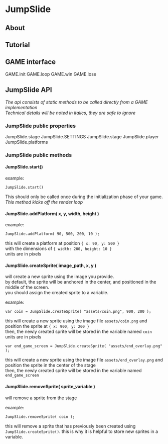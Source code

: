 # JumpSlide

## About

## Tutorial

## GAME interface

GAME.init
GAME.loop
GAME.win
GAME.lose

## JumpSlide API

_The api consists of static methods to be called directly from a GAME implementation_  
_Technical details will be noted in italics, they are safe to ignore_


### JumpSlide public properties

JumpSlide.stage
JumpSlide.SETTINGS
JumpSlide.stage
JumpSlide.player
JumpSlide.platforms

### JumpSlide public methods

#### JumpSlide.start()

example:

````
JumpSlide.start()
````

This should only be called once during the initialization phase of your game.  
_This method kicks off the render loop_


#### JumpSlide.addPlatform( x, y, width, height )

example:

````
JumpSlide.addPlatform( 90, 500, 200, 10 );
````

this will create a platform at position `{ x: 90, y: 500 }`  
with the dimensions of `{ width: 200, height: 10 }`  
units are in pixels


#### JumpSlide.createSprite( image_path, x, y )

will create a new sprite using the image you provide.  
by default, the sprite will be anchored in the center, and positioned in the middle of the screen.  
you should assign the created sprite to a variable.

example:

````
var coin = JumpSlide.createSprite( "assets/coin.png", 900, 200 );
````

this will create a new sprite using the image file `assets/coin.png` and position the sprite at `{ x: 900, y: 200 }`  
then, the newly created sprite will be stored in the variable named `coin`  
units are in pixels

````
var end_game_screen = JumpSlide.createSprite( "assets/end_overlay.png" );
````

this will create a new sprite using the image file `assets/end_overlay.png` and position the sprite in the center of the stage  
then, the newly created sprite will be stored in the variable named `end_game_screen`  


#### JumpSlide.removeSprite( sprite_variable )

will remove a sprite from the stage

example:

````
JumpSlide.removeSprite( coin );
````

this will remove a sprite that has previously been created using `JumpSlide.createSprite()`. this is why it is helpful to store new sprites in a variable.

